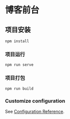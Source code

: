 # 博客前台

## 项目安装
```
npm install
```

### 项目运行
```
npm run serve
```

### 项目打包
```
npm run build
```


### Customize configuration
See [Configuration Reference](https://cli.vuejs.org/config/).
